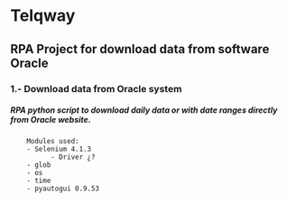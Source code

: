 # Telqway

## RPA Project for download data from software Oracle

### 1.- Download data from Oracle system
#####  RPA python script to download daily data or with date ranges directly from Oracle website.
        Modules used:
        - Selenium 4.1.3
              - Driver ¿?
        - glob
        - os
        - time
        - pyautogui 0.9.53


### 
